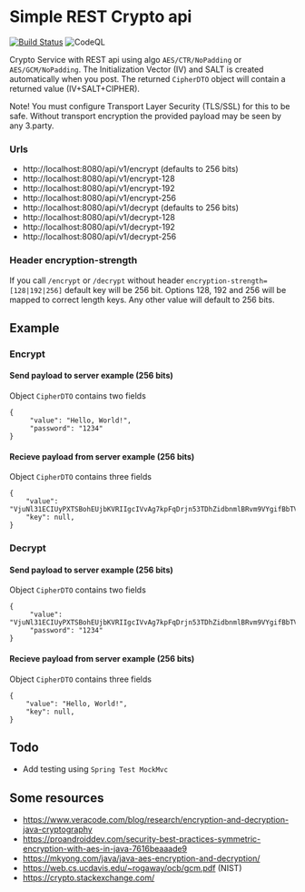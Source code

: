 # Simple REST Crypto api
[![Build Status](https://app.travis-ci.com/Avec112/crypto-api.svg?branch=master)](https://app.travis-ci.com/Avec112/crypto-api)
![CodeQL](https://github.com/Avec112/crypto-api/actions/workflows/codeql-analysis.yml/badge.svg?branch=master)

Crypto Service with REST api using algo `AES/CTR/NoPadding` or `AES/GCM/NoPadding`.
The Initialization Vector (IV) and SALT is created automatically when you post. 
The returned `CipherDTO` object will contain a returned value (IV+SALT+CIPHER). 

Note! You must configure Transport Layer Security (TLS/SSL) for this to be safe. Without transport encryption
the provided payload may be seen by any 3.party. 

### Urls
* http://localhost:8080/api/v1/encrypt (defaults to 256 bits)
* http://localhost:8080/api/v1/encrypt-128
* http://localhost:8080/api/v1/encrypt-192
* http://localhost:8080/api/v1/encrypt-256
* http://localhost:8080/api/v1/decrypt (defaults to 256 bits)
* http://localhost:8080/api/v1/decrypt-128
* http://localhost:8080/api/v1/decrypt-192
* http://localhost:8080/api/v1/decrypt-256
 
### Header encryption-strength 
If you call `/encrypt` or `/decrypt` without header `encryption-strength=[128|192|256]` default key will be 256 bit.
Options 128, 192 and 256 will be mapped to correct length keys. Any other value will default to 256 bits.

## Example

### Encrypt

#### Send payload to server example (256 bits)
Object `CipherDTO` contains two fields
```
{
     "value": "Hello, World!",
     "password": "1234"
}
```

#### Recieve payload from server example (256 bits)
Object `CipherDTO` contains three fields
```
{
    "value": "VjuNl31ECIUyPXTSBohEUjbKVRIIgcIVvAg7kpFqDrjn53TDhZidbnmlBRvm9VYgifBbTVxRcAMg",
    "key": null,
}
```

### Decrypt

#### Send payload to server example (256 bits)
Object `CipherDTO` contains two fields
```
{
     "value": "VjuNl31ECIUyPXTSBohEUjbKVRIIgcIVvAg7kpFqDrjn53TDhZidbnmlBRvm9VYgifBbTVxRcAMg",
     "password": "1234"
}
```

#### Recieve payload from server example (256 bits)
Object `CipherDTO` contains three fields
```
{
    "value": "Hello, World!",
    "key": null,
}
```

## Todo
* Add testing using `Spring Test MockMvc`

## Some resources

- https://www.veracode.com/blog/research/encryption-and-decryption-java-cryptography
- https://proandroiddev.com/security-best-practices-symmetric-encryption-with-aes-in-java-7616beaaade9
- https://mkyong.com/java/java-aes-encryption-and-decryption/
- https://web.cs.ucdavis.edu/~rogaway/ocb/gcm.pdf (NIST)
- https://crypto.stackexchange.com/
